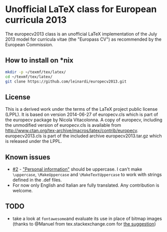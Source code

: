# Unofficial LaTeX class for European curricula 2013

The eu­ropecv2013 class is an un­of­fi­cial LaTeX im­ple­men­ta­tion of the July 2013 model for cur­ric­ula vi­tae (the "Europass CV") as rec­om­mended by the Euro­pean Com­mis­sion.

## How to install on *nix
```sh
mkdir -p ~/texmf/tex/latex/
cd ~/texmf/tex/latex/
git clone https://github.com/leinardi/europecv2013.git
```

## License
This is a derived work under the terms of the LaTeX project public license (LPPL). It is based on version 2014-06-27 of europecv.cls which is part of the europecv package by Nicola Vitacolonna. A copy of europecv, including the unmodified version of europecv.cls is available  from http://www.ctan.org/tex-archive/macros/latex/contrib/europecv. europecv2013.cls is part of the included archive europecv2013.tar.gz which is released under the LPPL.

## Known issues
* [#2](../../issues/2) - ["Personal information"](/europecv2013.cls#L392) should be uppercase. I can't make `\uppercase`, `\MakeUppercase` and `\MakeTextUppercase` to work with strings defined in the .def files.
* For now only English and Italian are fully translated. Any contribution is welcome.

## TODO
* take a look at `fontawesome`and evaluate its use in place of bitmap images (thanks to @Manuel from tex.stackexchange.com for [the suggestion](https://tex.stackexchange.com/questions/150869/latex-class-for-europass-cv-2013-template/196533#comment455258_196533))
